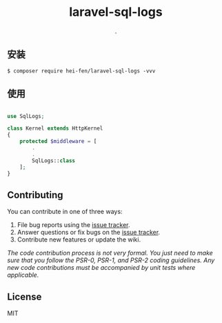 <h1 align="center"> laravel-sql-logs </h1>

<p align="center"> .</p>


## 安装

```shell
$ composer require hei-fen/laravel-sql-logs -vvv
```

## 使用

```php

use SqlLogs;

class Kernel extends HttpKernel
{
    protected $middleware = [
        .
        .
    	SqlLogs::class
    ];
}
```

## Contributing

You can contribute in one of three ways:

1. File bug reports using the [issue tracker](https://github.com/hei-fen/laravel-sql-logs/issues).
2. Answer questions or fix bugs on the [issue tracker](https://github.com/hei-fen/laravel-sql-logs/issues).
3. Contribute new features or update the wiki.

_The code contribution process is not very formal. You just need to make sure that you follow the PSR-0, PSR-1, and PSR-2 coding guidelines. Any new code contributions must be accompanied by unit tests where applicable._

## License

MIT